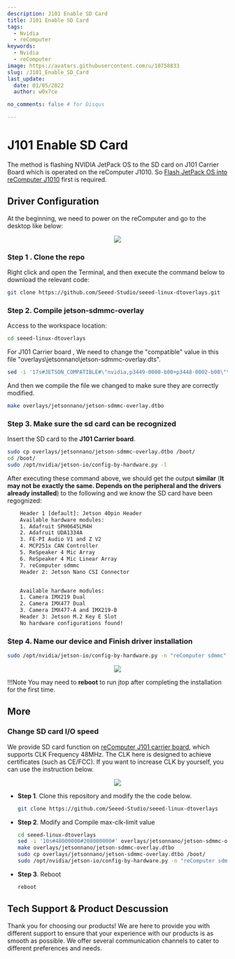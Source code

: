 ```yaml
---
description: J101 Enable SD Card
title: J101 Enable SD Card
tags:
  - Nvidia
  - reComputer
keywords:
  - Nvidia
  - reComputer
image: https://avatars.githubusercontent.com/u/10758833
slug: /J101_Enable_SD_Card
last_update:
  date: 01/05/2022
  author: w0x7ce

no_comments: false # for Disqus

---
```


<!-- # Boot NVIDIA JetPack OS from SD card for J101 Carrier Board -->

# J101 Enable SD Card

The method is flashing NVIDIA JetPack OS to the SD card on J101 Carrier Board which is operated on the reComputer J1010. So <a href="https://wiki.seeedstudio.com/reComputer_J1010_J101_Flash_Jetpack/" target="_blank"><span>Flash JetPack OS into reComputer J1010</span></a> first is required.

## Driver Configuration

At the beginning, we need to power on the reComputer and go to the desktop like below:

<div align="center"><img width={800} src="https://files.seeedstudio.com/wiki/Boot_NVIDIA_System_from_SD_card_for_Jetson101/S.png" /></div>


### Step 1 . Clone the repo

Right click and open the Terminal, and then execute the command below to download the relevant code:

```sh
git clone https://github.com/Seeed-Studio/seeed-linux-dtoverlays.git
```

### Step 2. Compile jetson-sdmmc-overlay

Access to the workspace location:

```bash
cd seeed-linux-dtoverlays
```

For J101 Carrier board , We need to change the "compatible" value in this file "overlays\jetsonnano\jetson-sdmmc-overlay.dts".

```bash
sed -i '17s#JETSON_COMPATIBLE#\"nvidia,p3449-0000-b00+p3448-0002-b00\"\, \"nvidia\,jetson-nano\"\, \"nvidia\,tegra210\"#' overlays/jetsonnano/jetson-sdmmc-overlay.dts
```

<!-- Just like this.

<div align=center><img width = 800 src="https://files.seeedstudio.com/wiki/Boot_NVIDIA_System_from_SD_card_for_Jetson101/change.png"/></div> -->

And then we compile the file we changed to make sure they are correctly modified.

```bash
make overlays/jetsonnano/jetson-sdmmc-overlay.dtbo
```

### Step 3. Make sure the sd card can be recognized

Insert the SD card to the **J101 Carrier board**.

```bash
sudo cp overlays/jetsonnano/jetson-sdmmc-overlay.dtbo /boot/
cd /boot/
sudo /opt/nvidia/jetson-io/config-by-hardware.py -l
```

After executing these command above, we should get the output **similar** (**It may not be exactly the same. Depends on the peripheral and the drivers already installed**) to the following and we know the SD card have been regognized:

```txt
    Header 1 [default]: Jetson 40pin Header
    Available hardware modules:
    1. Adafruit SPH0645LM4H
    2. Adafruit UDA1334A
    3. FE-PI Audio V1 and Z V2
    4. MCP251x CAN Controller
    5. ReSpeaker 4 Mic Array
    6. ReSpeaker 4 Mic Linear Array
    7. reComputer sdmmc
    Header 2: Jetson Nano CSI Connector


    Available hardware modules:
    1. Camera IMX219 Dual
    2. Camera IMX477 Dual
    3. Camera IMX477-A and IMX219-B
    Header 3: Jetson M.2 Key E Slot
    No hardware configurations found!
```

### Step 4. Name our device and Finish driver installation

```bash
sudo /opt/nvidia/jetson-io/config-by-hardware.py -n "reComputer sdmmc"
```

<div align="center"><img width={800} src="https://files.seeedstudio.com/wiki/Boot_NVIDIA_System_from_SD_card_for_Jetson101/fix01.png" /></div>


!!!Note
    You may need to **reboot** to run jtop after completing the installation for the first time.

<!-- ## Move system to SD card

First, we need to clone the script include the tools we need.

```bash
git clone https://github.com/limengdu/bootFromUSB
```

Second , We need to make sure the sd card is in ext4 format, which can be seen visually in the "disk" tool, if it is not ext4 we need to format it and change it to ext4 format.

<div align=center><img width = 800 src="https://files.seeedstudio.com/wiki/Boot_NVIDIA_System_from_SD_card_for_Jetson101/disk_view_1.png"/></div>

And then , go to the script directory , execute the following command like this

```bash
cd bootFromUSB
./copyRootToUSB.sh -p /dev/mmcblk1p1
```

Wait a while, only until it finishes automatically, if no error is reported, the burning is done

## Boot Configuration

Once the driver has been successfully installed and configured,we can simply view it via the command like "lsblk" or view device in "/dev".

### Change boot device

We are supposed to change the configuration in "/boot/extlinux/extlinux.conf".

- Boot from sd card

    After we boot from the emmc on the carrier board, we want to modify it to boot from the SD card. We need to make sure that the previous process, including the system burn to the sd card, and the sd card drivers are installed properly. Modify the parameters after root to the address of the device we are booting from. When we have completed our changes, reboot the system.

    **Before reboot Modify "/boot/extlinux/extlinux.conf" After reboot view "/media/seeed/{xxx-xxx}/boot/extlinux/extlinux.conf"**

    <div align=center><img width = 800 src="https://files.seeedstudio.com/wiki/Boot_NVIDIA_System_from_SD_card_for_Jetson101/config_3.png"></div>

    !!!Note
        Our configuration file after booting the system from the sd card is "/media/seeed/{xxx-xxx}/boot/extlinux/extlinux.conf" and the configuration file after booting the system from the onboard emmc is in "/boot/extlinux/extlinux.conf" . They are the same files from which the device reads the configuration and chooses where to boot the system after power-up, and the relative paths change when the system has finished booting.

- Boot from board emmc

    We want to change back to booting from emmc after booting from an SD card or we need to change the SD card for some purpose. Then we need to change the device back to boot from emmc first. We should make the following changes.

    **Before reboot Modify "/media/seeed/{xxx-xxx}/boot/extlinux/extlinux.conf" After reboot view "/boot/extlinux/extlinux.conf"**

    <div align=center><img width = 800 src="https://files.seeedstudio.com/wiki/Boot_NVIDIA_System_from_SD_card_for_Jetson101/config_4.png"></div>

Finally, we find it really works well.

- Boot from emmc

    <div align=center><img width = 800 src="https://files.seeedstudio.com/wiki/Boot_NVIDIA_System_from_SD_card_for_Jetson101/lsblk_emmc.png"></div>

- Boot from sd card

    <div align=center><img width = 800 src="https://files.seeedstudio.com/wiki/Boot_NVIDIA_System_from_SD_card_for_Jetson101/lsblk_sd.png"></div> -->

## More

### Change SD card I/O speed

We provide SD card function on <a href="https://wiki.seeedstudio.com/install_NVIDIA_software_to_Jetson-101" target="_blank"><span>reComputer J101 carrier board</span></a>, which supports CLK Frequency 48MHz. The CLK here is designed to achieve certificates (such as CE/FCC). If you want to increase CLK by yourself, you can use the instruction below.

<div>
  <p style={{}}><a href="https://github.com/Seeed-Studio/seeed-linux-dtoverlays/blob/master/overlays/jetsonnano/jetson-sdmmc-overlay.dts" target="_blank" /></p><div align="center"><a href="https://github.com/Seeed-Studio/seeed-linux-dtoverlays/blob/master/overlays/jetsonnano/jetson-sdmmc-overlay.dts" target="_blank"><img width={300} src="https://files.seeedstudio.com/wiki/seeed_logo/github.png" /></a></div><p />
</div>


- **Step 1**. Clone this repository and modify the the code below.

    ```bash
    git clone https://github.com/Seeed-Studio/seeed-linux-dtoverlays
    ```

- **Step 2**. Modify and Compile max-clk-limit value

    ```bash
    cd seeed-linux-dtoverlays
    sed -i '10s#48000000#208000000#' overlays/jetsonnano/jetson-sdmmc-overlay.dts
    make overlays/jetsonnano/jetson-sdmmc-overlay.dtbo
    sudo cp overlays/jetsonnano/jetson-sdmmc-overlay.dtbo /boot/
    sudo /opt/nvidia/jetson-io/config-by-hardware.py -n "reComputer sdmmc"
    ```

- **Step 3**. Reboot

    ```bash
    reboot
    ```

## Tech Support & Product Descussion

Thank you for choosing our products! We are here to provide you with different support to ensure that your experience with our products is as smooth as possible. We offer several communication channels to cater to different preferences and needs.

<div class="button_tech_support_container">
<a href="https://forum.seeedstudio.com/" class="button_forum"></a> 
<a href="https://www.seeedstudio.com/contacts" class="button_email"></a>
</div>

<div class="button_tech_support_container">
<a href="https://discord.gg/eWkprNDMU7" class="button_discord"></a> 
<a href="https://github.com/Seeed-Studio/wiki-documents/discussions/69" class="button_discussion"></a>
</div>

